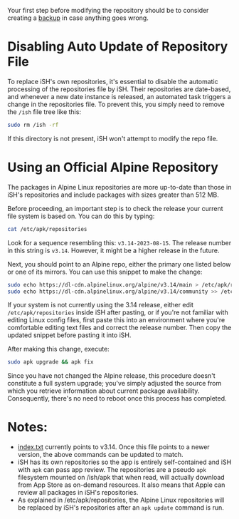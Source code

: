 Your first step before modifying the repository should be to consider creating a [backup](Making-a-backup) in case anything goes wrong.

# Disabling Auto Update of Repository File

To replace iSH's own repositories, it's essential to disable the automatic processing of the repositories file by iSH. Their repositories are date-based, and whenever a new date instance is released, an automated task triggers a change in the repositories file. To prevent this, you simply need to remove the `/ish` file tree like this:

```sh
sudo rm /ish -rf
```

If this directory is not present, iSH won't attempt to modify the repo file.

# Using an Official Alpine Repository

The packages in Alpine Linux repositories are more up-to-date than those in iSH's repositories and include packages with sizes greater than 512 MB.

Before proceeding, an important step is to check the release your current file system is based on. You can do this by typing:

```sh
cat /etc/apk/repositories
```

Look for a sequence resembling this: `v3.14-2023-08-15`. The release number in this string is `v3.14`. However, it might be a higher release in the future.

Next, you should point to an Alpine repo, either the primary one listed below or one of its mirrors. You can use this snippet to make the change:

```sh
sudo echo https://dl-cdn.alpinelinux.org/alpine/v3.14/main > /etc/apk/repositories
sudo echo https://dl-cdn.alpinelinux.org/alpine/v3.14/community >> /etc/apk/repositories
```

If your system is not currently using the 3.14 release, either edit `/etc/apk/repositories` inside iSH after pasting, or if you're not familiar with editing Linux config files, first paste this into an environment where you're comfortable editing text files and correct the release number. Then copy the updated snippet before pasting it into iSH.

After making this change, execute:

```sh
sudo apk upgrade && apk fix
```

Since you have not changed the Alpine release, this procedure doesn't constitute a full system upgrade; you've simply adjusted the source from which you retrieve information about current package availability. Consequently, there's no need to reboot once this process has completed.

# Notes:

- [index.txt](https://github.com/ish-app/ish/blob/master/deps/aports/community/x86/index.txt) currently points to v3.14. Once this file points to a newer version, the above commands can be updated to match.
- iSH has its own repositories so the app is entirely self-contained and iSH with `apk` can pass app review. The repositories are a pseudo `apk` filesystem mounted on /ish/apk that when read, will actually download from App Store as on-demand resources. It also means that Apple can review all packages in iSH's repositories.
- As explained in /etc/apk/repositories, the Alpine Linux repositories will be replaced by iSH's repositories after an `apk update` command is run.
